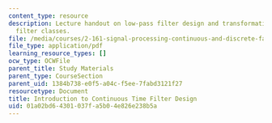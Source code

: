 ```yaml
---
content_type: resource
description: Lecture handout on low-pass filter design and transformation to other
  filter classes.
file: /media/courses/2-161-signal-processing-continuous-and-discrete-fall-2008/01a02bd64301037fa5b04e826e238b5a_lpfdesign.pdf
file_type: application/pdf
learning_resource_types: []
ocw_type: OCWFile
parent_title: Study Materials
parent_type: CourseSection
parent_uid: 1384b738-e0f5-a04c-f5ee-7fabd3121f27
resourcetype: Document
title: Introduction to Continuous Time Filter Design
uid: 01a02bd6-4301-037f-a5b0-4e826e238b5a
---
```

